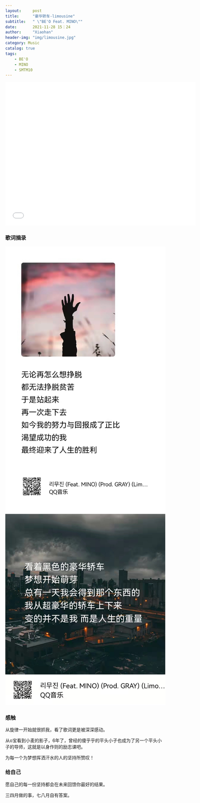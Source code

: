 ```yaml
---
layout:     post
title:      "豪华轿车-limousine"
subtitle:   " \"BE'O Feat. MINO\""
date:       2021-11-28 15：24
author:     "Xiaohan"
header-img: "img/limousine.jpg"
category: Music
catalog: true
tags:
    - BE'O
    - MINO
    - SMTM10
---
```


<iframe 
src="//player.bilibili.com/player.html?aid=721821552&bvid=BV1AS4y1R7Xu&cid=445420771&page=1" 
scrolling="no" 
border="0" 
frameborder="no" 
framespacing="0" 
allowfullscreen="true" 
height=450 
width=600> 
</iframe>

### 歌词摘录

![](https://github.com/Yangxiaohan0120/Yangxiaohan0120.github.io/blob/main/img/in-post/limosine/lyric1.png)
![](https://github.com/Yangxiaohan0120/Yangxiaohan0120.github.io/blob/main/img/in-post/limosine/lyric2.png)

### 感触

从旋律一开始就很抓我，看了歌词更是被深深感动。

从o宝看到小麦的影子，6年了，曾经的傻乎乎的平头小子也成为了另一个平头小子的导师，这就是以身作则的励志课吧。

为每一个为梦想挥洒汗水的人的坚持所赞叹！

### 给自己

愿自己的每一份坚持都会在未来回馈你最好的结果。

三四月做的事，七八月自有答案。